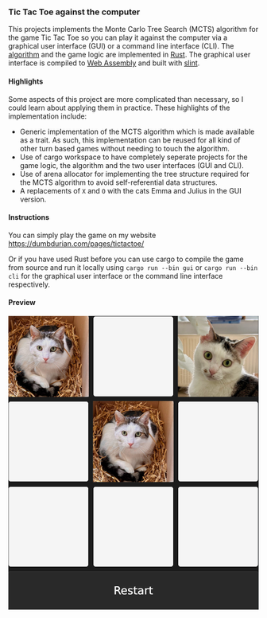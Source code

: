 ### Tic Tac Toe against the computer

This projects implements the Monte Carlo Tree Search (MCTS) algorithm for the game Tic Tac Toe so you can play it against the computer via a graphical user interface (GUI)
or a command line interface (CLI). The [algorithm](https://en.wikipedia.org/wiki/Monte_Carlo_tree_search) and the game logic are implemented in
[Rust](https://www.rust-lang.org/). The graphical user interface is compiled to [Web Assembly](https://webassembly.org/) and built with [slint](https://slint.dev/).

#### Highlights

Some aspects of this project are more complicated than necessary, so I could learn about applying them in practice. These highlights of the implementation include:

- Generic implementation of the MCTS algorithm which is made available as a trait. As such, this implementation can be reused for all kind of other turn based games
without needing to touch the algorithm.
- Use of cargo workspace to have completely seperate projects for the game logic, the algorithm and the two user interfaces (GUI and CLI).
- Use of arena allocator for implementing the tree structure required for the MCTS algorithm to avoid self-referential data structures.
- A replacements of `X` and `O` with the cats Emma and Julius in the GUI version.

#### Instructions

You can simply play the game on my website https://dumbdurian.com/pages/tictactoe/

Or if you have used Rust before you can use cargo to compile the game from source and run it locally 
using `cargo run --bin gui` or `cargo run --bin cli` for the graphical user interface or the command line interface respectively.

#### Preview

![A preview of the GUI](gui/gui_preview.png)
